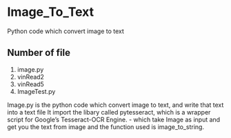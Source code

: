 # Image_To_Text
Python code which convert image to text


## Number of file
1. image.py
2. vinRead2
3. vinRead5
4. ImageTest.py

Image.py is the python code which convert image to text, and write that text into a text file
It import the libary called pytesseract, which is a wrapper script for  Google’s Tesseract-OCR Engine. - which take Image as input and get you the text from image and the function used is image_to_string.
